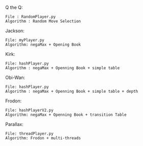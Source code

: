 Q the Q:
    
    File : RandomPlayer.py
    Algorithm : Random Move Selection

Jackson:

    File: myPlayer.py
    Algorithm: negaMax + Opening Book

Kirk:

    File: hashPlayer.py
    Algorithm : negaMax + Openning Book + simple table

Obi-Wan:

    File: hashPlayer.py
    Algorithm : negaMax + Openning Book + simple table + depth 

Frodon:

    File: hashPlayerV2.py
    Algorithm: negaMax + Openning Book + transition Table

Parallax:
    
    File: threadPlayer.py
    Algorithm: Frodon + multi-threads